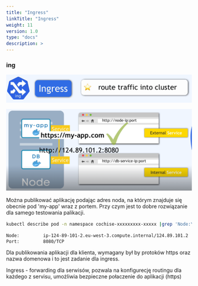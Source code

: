 ```yaml
---
title: "Ingress"
linkTitle: "Ingress"
weight: 11
version: 1.0
type: "docs"
description: >
---
```


### ing

![ing](../05-ingress/ing.png)

![ingres](../05-ingress/ingres.png)

Można publikować aplikację podając adres noda, na którym znajduje się obecnie pod 'my-app' wraz z portem.
Przy czym jest to dobre rozwiązanie dla samego testowania palikacji.

```bash
kubectl describe pod -n namespace cochise-xxxxxxxxx-xxxxx |grep 'Node:\|Port:'`
```

```
Node:         ip-124-89-101-2.eu-west-3.compute.internal/124.89.101.2
Port:         8080/TCP
```

Dla publikowania aplikacji dla klienta, wymagany był by protoków https oraz nazwa domenowa i to jest zadanie dla ingress.

Ingress -  forwarding dla serwisów, pozwala na konfigurecję routingu dla każdego z servisu, umożliwia bezpieczne połaczenie do aplikacji (https)


